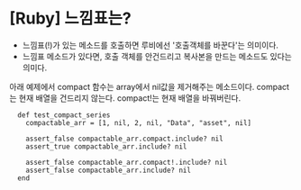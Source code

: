 # [Ruby] 느낌표는?

* 느낌표(!)가 있는 메소드를 호출하면 루비에선 '호출객체를 바꾼다'는 의미이다.
* 느낌표 메소드가 있다면, 호출 객체를 안건드리고 복사본을 만드는 메소드도 있다는 의미다.

아래 예제에서 compact 함수는 array에서 nil값을 제거해주는 메소드이다.
compact는 현재 배열을 건드리지 않는다. compact!는 현재 배열을 바꿔버린다.

```
  def test_compact_series
    compactable_arr = [1, nil, 2, nil, "Data", "asset", nil]

    assert_false compactable_arr.compact.include? nil
    assert_true compactable_arr.include? nil

    assert_false compactable_arr.compact!.include? nil
    assert_false compactable_arr.include? nil
  end
```
